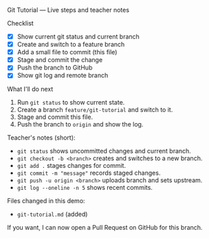 Git Tutorial — Live steps and teacher notes

Checklist

- [x] Show current git status and current branch
- [x] Create and switch to a feature branch
- [x] Add a small file to commit (this file)
- [x] Stage and commit the change
- [x] Push the branch to GitHub
- [x] Show git log and remote branch

What I'll do next

1. Run `git status` to show current state.
2. Create a branch `feature/git-tutorial` and switch to it.
3. Stage and commit this file.
4. Push the branch to `origin` and show the log.

Teacher's notes (short):

- `git status` shows uncommitted changes and current branch.
- `git checkout -b <branch>` creates and switches to a new branch.
- `git add .` stages changes for commit.
- `git commit -m "message"` records staged changes.
- `git push -u origin <branch>` uploads branch and sets upstream.
- `git log --oneline -n 5` shows recent commits.

Files changed in this demo:

- `git-tutorial.md` (added)

If you want, I can now open a Pull Request on GitHub for this branch.
